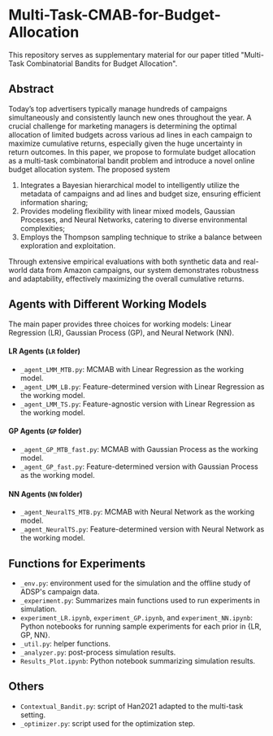 # Multi-Task-CMAB-for-Budget-Allocation

This repository serves as supplementary material for our paper titled "Multi-Task Combinatorial Bandits for Budget Allocation".

## Abstract

Today’s top advertisers typically manage hundreds of campaigns simultaneously and consistently launch new ones throughout the year. A crucial challenge for marketing managers is determining the optimal allocation of limited budgets across various ad lines in each campaign to maximize cumulative returns, especially given the huge uncertainty in return outcomes. In this paper, we propose to formulate budget allocation as a multi-task combinatorial bandit problem and introduce a novel online budget allocation system. The proposed system

1. Integrates a Bayesian hierarchical model to intelligently utilize the metadata of campaigns and ad lines and budget size, ensuring efficient information sharing;
2. Provides modeling flexibility with linear mixed models, Gaussian Processes, and Neural Networks, catering to diverse environmental complexities;
3. Employs the Thompson sampling technique to strike a balance between exploration and exploitation. 

Through extensive empirical evaluations with both synthetic data and real-world data from Amazon campaigns, our system demonstrates robustness and adaptability, effectively maximizing the overall cumulative returns.

## Agents with Different Working Models

The main paper provides three choices for working models: Linear Regression (LR), Gaussian Process (GP), and Neural Network (NN).

#### LR Agents (`LR` folder)

 -  `_agent_LMM_MTB.py`: MCMAB with Linear Regression as the working model.
 -  `_agent_LMM_LB.py`: Feature-determined version with Linear Regression as the working model.
 -  `_agent_LMM_TS.py`: Feature-agnostic version with Linear Regression as the working model.

#### GP Agents (`GP` folder)

-  `_agent_GP_MTB_fast.py`: MCMAB with Gaussian Process as the working model.
-  `_agent_GP_fast.py`: Feature-determined version with Gaussian Process as the working model.

#### NN Agents (`NN` folder)

 -  `_agent_NeuralTS_MTB.py`: MCMAB with Neural Network as the working model.
 -  `_agent_NeuralTS.py`: Feature-determined version with Neural Network as the working model.

## Functions for Experiments

- `_env.py`: environment used for the simulation and the offline study of ADSP's campaign data.
- `_experiment.py`: Summarizes main functions used to run experiments in simulation.
- `experiment_LR.ipynb`, `experiment_GP.ipynb`, and `experiment_NN.ipynb`: Python notebooks for running sample experiments for each prior in {LR, GP, NN}.
- `_util.py`: helper functions.
- `_analyzer.py`: post-process simulation results.
- `Results_Plot.ipynb`: Python notebook summarizing simulation results.

## Others

- `Contextual_Bandit.py`: script of Han2021 adapted to the multi-task setting.
- `_optimizer.py`: script used for the optimization step.
